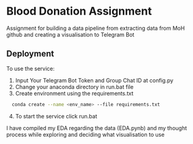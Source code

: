 # Blood Donation Assignment
Assignment for building a data pipeline from extracting data from MoH github and creating a visualisation to Telegram Bot



## Deployment

To use the service:
1. Input Your Telegram Bot Token and Group Chat ID at config.py
2. Change your anaconda directory in run.bat file
3. Create environment using the requirements.txt
```bash
  conda create --name <env_name> --file requirements.txt
```
4. To start the service click run.bat

I have compiled my EDA regarding the data (EDA.pynb) and my thought process while exploring and deciding what visualisation to use


